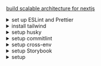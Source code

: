[build scalable architecture for nextjs](https://dev.to/alexeagleson/how-to-build-scalable-architecture-for-your-nextjs-project-2pb7)

<details>
<summary>set up ESLint and Prettier</summary>

[set up Next.js - VSCode, ESLint and Prettier](https://dev.to/achmand/getting-started-with-next-js-vscode-eslint-and-prettier-3pap)

## Setting up ESLint:

```
yarn add eslint --dev
yarn run eslint --init
```

-   How would you like to use ESLint? To check syntax, find problems, and enforce code style
-   What types of modules does your project use? Javascript modules (import/export)
-   Which framework does your project use? React
-   Does your project use TypeScript? No
    Where does your code run? Browser
-   How would you like to define a style for your project? Use a popular style guide
-   Which style guide do you want to follow? Airbnb (In this guide we use this style as it is our personal preference)
-   What format do you want your config file to be in? JSON
-   When prompted to install dependencies select ‘yes’.

create .estlintignore file

```
.next
dist
node_modules/
```

## Formatting using Prettier

```
yarn add --dev --exact prettier
```

create .prettierrc.json file and paste

```
{
    "singleQuote": true, # Use single quotes instead of double quotes
    "tabWidth": 2,       # Number of spaces per indentation level
    "semi": true         # Print semicolons
}
```

ignore conflict rules

```
yarn add --dev eslint-config-prettier
```

</details>

<details>
<summary>install tailwind</summary>

[documentation](https://tailwindcss.com/docs/guides/nextjs)

```bash
yarn add -D tailwindcss postcss autoprefixer
npx tailwindcss init -p
```

config file tailwind.config.js

```javascript
/** @type {import('tailwindcss').Config} */
module.exports = {
    content: [
        './pages/**/*.{js,ts,jsx,tsx}',
        './components/**/*.{js,ts,jsx,tsx}'
    ],
    theme: {
        extend: {}
    },
    plugins: []
};
```

config file global.css

```css
@tailwind base;
@tailwind components;
@tailwind utilities;
```

</details>

<details>
<summary>setup husky</summary>

run command

```bash
yarn add -D husky
npx husky install
```

how to create new hook in husky

```bash
npx husky add .husky/pre-commit "yarn lint"
npx husky add .husky/pre-push "yarn build"
```

enable commitlint with husky

```bash
npx husky add .husky/commit-msg 'npx --no -- commitlint --edit "$1"'
# Sometimes above command doesn't work in some command interpreters
# You can try other commands below to write npx --no -- commitlint --edit $1
# in the commit-msg file.
npx husky add .husky/commit-msg \"npx --no -- commitlint --edit '$1'\"
# or
npx husky add .husky/commit-msg "npx --no -- commitlint --edit $1"
```

</details>

<details>
<summary>setup commitlint</summary>

run command

```bash
yarn add -D @commitlint/config-conventional @commitlint/cli
```

</details>

<details>
<summary>setup cross-env</summary>

run command

```bash
yarn add -D cross-env
```

</details>

<details>
<summary>setup Storybook</summary>

run command

```bash
npx sb init --builder webpack5
```

</details>

<details>
<summary>setup </summary>

</details>

